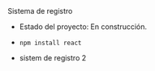 <html> Sistema de registro </html>

- Estado del proyecto: En construcción.

- ```npm install react```

- sistem de registro 2

